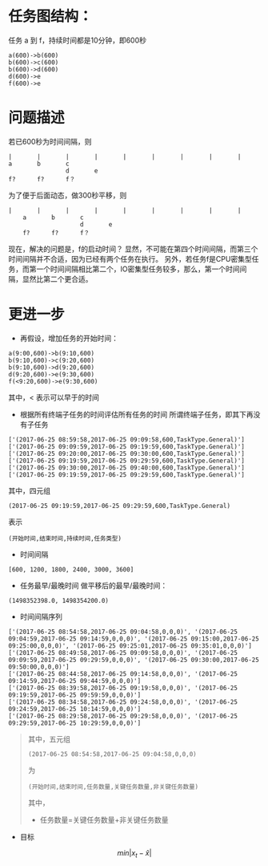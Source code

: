 # 任务图结构：
任务 a 到 f，持续时间都是10分钟，即600秒
```
a(600)->b(600)
b(600)->c(600)
b(600)->d(600)
d(600)->e
f(600)->e
```
# 问题描述
若已600秒为时间间隔，则
```
|       |       |       |       |       |       |       |       |
a       b       c
                d       e
f?      f?      f？
```
为了便于后面动态，做300秒平移，则
```
|       |       |       |       |       |       |       |       |
    a       b       c
                    d       e
    f?      f?      f？
```
现在，解决的问题是，f的启动时间？
显然，不可能在第四个时间间隔，而第三个时间间隔并不合适，因为已经有两个任务在执行。
另外，若任务f是CPU密集型任务，而第一个时间间隔相比第二个，IO密集型任务较多，那么，第一个时间间隔，显然比第二个更合适。

# 更进一步
- 再假设，增加任务的开始时间：
```
a(9:00,600)->b(9:10,600)
b(9:10,600)->c(9:20,600)
b(9:10,600)->d(9:20,600)
d(9:20,600)->e(9:30,600)
f(<9:20,600)->e(9:30,600)
```
其中，< 表示可以早于的时间
- 根据所有终端子任务的时间评估所有任务的时间
所谓终端子任务，即其下再没有子任务
```
['(2017-06-25 08:59:58,2017-06-25 09:09:58,600,TaskType.General)']
['(2017-06-25 09:09:59,2017-06-25 09:19:59,600,TaskType.General)']
['(2017-06-25 09:20:00,2017-06-25 09:30:00,600,TaskType.General)']
['(2017-06-25 09:19:59,2017-06-25 09:29:59,600,TaskType.General)']
['(2017-06-25 09:30:00,2017-06-25 09:40:00,600,TaskType.General)']
['(2017-06-25 09:19:59,2017-06-25 09:29:59,600,TaskType.General)']
```
其中，四元组
```
(2017-06-25 09:19:59,2017-06-25 09:29:59,600,TaskType.General)
```
表示
```
(开始时间,结束时间,持续时间,任务类型)
```
- 时间间隔
```
[600, 1200, 1800, 2400, 3000, 3600]
```
- 任务最早/最晚时间
做平移后的最早/最晚时间：
```
(1498352398.0, 1498354200.0)
```
- 时间间隔序列
```
['(2017-06-25 08:54:58,2017-06-25 09:04:58,0,0,0)', '(2017-06-25 09:04:59,2017-06-25 09:14:59,0,0,0)', '(2017-06-25 09:15:00,2017-06-25 09:25:00,0,0,0)', '(2017-06-25 09:25:01,2017-06-25 09:35:01,0,0,0)']
['(2017-06-25 08:49:58,2017-06-25 09:09:58,0,0,0)', '(2017-06-25 09:09:59,2017-06-25 09:29:59,0,0,0)', '(2017-06-25 09:30:00,2017-06-25 09:50:00,0,0,0)']
['(2017-06-25 08:44:58,2017-06-25 09:14:58,0,0,0)', '(2017-06-25 09:14:59,2017-06-25 09:44:59,0,0,0)']
['(2017-06-25 08:39:58,2017-06-25 09:19:58,0,0,0)', '(2017-06-25 09:19:59,2017-06-25 09:59:59,0,0,0)']
['(2017-06-25 08:34:58,2017-06-25 09:24:58,0,0,0)', '(2017-06-25 09:24:59,2017-06-25 10:14:59,0,0,0)']
['(2017-06-25 08:29:58,2017-06-25 09:29:58,0,0,0)', '(2017-06-25 09:29:59,2017-06-25 10:29:59,0,0,0)']
```
> 其中，五元组
> ```
> (2017-06-25 08:54:58,2017-06-25 09:04:58,0,0,0)
> ```
> 为
> ```
> (开始时间,结束时间,任务数量,关键任务数量,非关键任务数量)
> ```
> 其中，
> - 任务数量=关键任务数量+非关键任务数量
- 目标
```math
min{|x_t-\hat x|}
```




